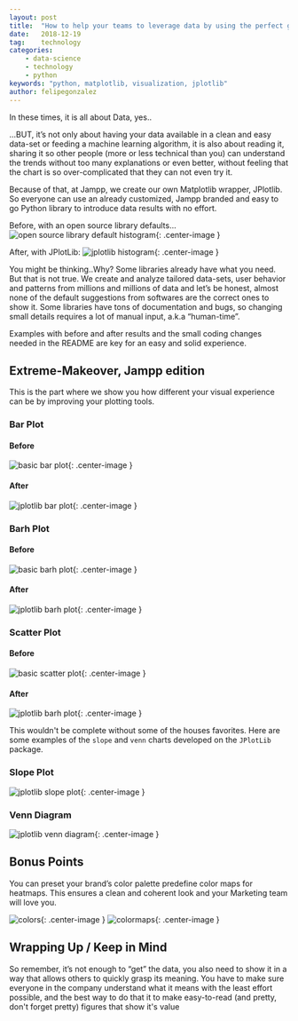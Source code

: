 ```yaml
---
layout: post
title:  "How to help your teams to leverage data by using the perfect graphs."
date:   2018-12-19
tag:    technology
categories:
    - data-science
    - technology
    - python
keywords: "python, matplotlib, visualization, jplotlib"
author: felipegonzalez
---
```


<!--excerpt.start-->

In these times, it is all about Data, yes..

...BUT, it’s not only about having your data available in a clean and easy data-set or feeding a machine learning algorithm, it is also about reading it, sharing it so other people (more or less technical than you) can understand the trends without too many explanations or even better, without feeling that the chart is so over-complicated that they can not even try it.

Because of that, at Jampp, we create our own Matplotlib wrapper, JPlotlib. So everyone can use an already customized, Jampp branded and easy to go Python library to introduce data results with no effort.

<!--excerpt.end-->

Before, with an open source library defaults...
![ open source library default histogram ]({{site.url}}/assets/images/jplotlib/old_histogram.png){: .center-image }

After, with JPlotLib:
![ jplotlib histogram ]({{site.url}}/assets/images/jplotlib/histogram.png){: .center-image }

You might be thinking..Why? Some libraries already have what you need. But that is not true. We create and analyze tailored data-sets, user behavior and patterns from millions and millions of data and let’s be honest, almost none of the default suggestions from softwares are the correct ones to show it. Some libraries have tons of documentation and bugs, so changing small details requires a lot of manual input, a.k.a “human-time”.

Examples with before and after results and the small coding changes needed in the README are key for an easy and solid experience.

## Extreme-Makeover, Jampp edition

This is the part where we show you how different your visual experience can be by improving your plotting tools.

### Bar Plot

#### Before
![ basic bar plot ]({{site.url}}/assets/images/jplotlib/old_bar.png){: .center-image }

#### After
![ jplotlib bar plot ]({{site.url}}/assets/images/jplotlib/bar.png){: .center-image }

### Barh Plot

#### Before
![ basic barh plot ]({{site.url}}/assets/images/jplotlib/old_barh.png){: .center-image }

#### After
![ jplotlib barh plot ]({{site.url}}/assets/images/jplotlib/barh.png){: .center-image }

### Scatter Plot

#### Before
![ basic scatter plot ]({{site.url}}/assets/images/jplotlib/old_scatter.png){: .center-image }

#### After
![ jplotlib barh plot ]({{site.url}}/assets/images/jplotlib/scatter.png){: .center-image }


This wouldn't be complete without some of the houses favorites. Here are some examples of the `slope` and `venn` charts developed on the `JPlotLib` package.

### Slope Plot
![ jplotlib slope plot ]({{site.url}}/assets/images/jplotlib/slope.png){: .center-image }

### Venn Diagram
![ jplotlib venn diagram ]({{site.url}}/assets/images/jplotlib/venn.png){: .center-image }



## Bonus Points

You can preset your brand’s color palette predefine color maps for heatmaps. This ensures a clean and coherent look and your Marketing team will love you.

![ colors ]({{site.url}}/assets/images/jplotlib/colors.png){: .center-image }
![ colormaps ]({{site.url}}/assets/images/jplotlib/colormaps.png){: .center-image }

## Wrapping Up / Keep in Mind

So remember, it’s not enough to “get” the data, you also need to show it in a way that allows others to quickly grasp its meaning. You have to make sure everyone in the company understand what it means with the least effort possible, and the best way to do that it to make easy-to-read (and pretty, don't forget pretty) figures that show it's value
